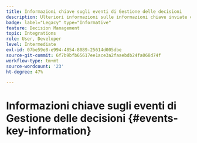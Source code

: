 ```yaml
---
title: Informazioni chiave sugli eventi di Gestione delle decisioni
description: Ulteriori informazioni sulle informazioni chiave inviate con ogni evento di Gestione delle decisioni.
badge: label="Legacy" type="Informative"
feature: Decision Management
topic: Integrations
role: User, Developer
level: Intermediate
exl-id: 07be59e8-e994-4854-8089-25614d005dbe
source-git-commit: 6f7b9bfb65617ee1ace3a2faaebdb24fa068d74f
workflow-type: tm+mt
source-wordcount: '23'
ht-degree: 47%

---
```


# Informazioni chiave sugli eventi di Gestione delle decisioni {#events-key-information}

